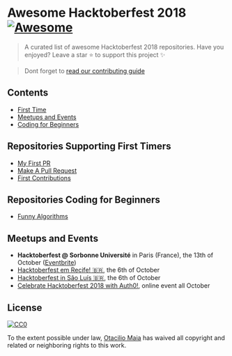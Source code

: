 # Awesome Hacktoberfest 2018 [![Awesome](https://cdn.rawgit.com/sindresorhus/awesome/d7305f38d29fed78fa85652e3a63e154dd8e8829/media/badge.svg)](https://github.com/sindresorhus/awesome)
> A curated list of awesome Hacktoberfest 2018 repositories. Have you enjoyed? Leave a star :star: to support this project :sparkles:

> Dont forget to [read our contributing guide](https://github.com/OtacilioN/awesome-hacktoberfest-2018/blob/master/CONTRIBUTING.md)

## Contents
- [First Time](#First-Time)
- [Meetups and Events](#Meetups-and-Events)
- [Coding for Beginners](#Coding-for-Beginners)

## Repositories Supporting First Timers
- [My First PR](https://github.com/my-first-pr/hacktoberfest-2018)
- [Make A Pull Request](https://github.com/rishabh-bansal/Make-a-Pull-Request)
- [First Contributions](https://github.com/Roshanjossey/first-contributions)

## Repositories Coding for Beginners
- [Funny Algorithms](https://github.com/ReciHub/FunnyAlgorithms)

## Meetups and Events
- **Hacktoberfest @ Sorbonne Université** in Paris (France), the 13th of October ([Eventbrite](https://www.eventbrite.ca/e/billets-hacktoberfest-sorbonne-universite-2018-50269271745))
- [Hacktoberfest em Recife! 🇧🇷](https://www.sympla.com.br/hacktoberfest-em-recife__367675), the 6th of October
- [Hacktoberfest in São Luís 🇧🇷](https://hacktoberfest-in-slz.github.io/pagina/), the 6th of October
- [Celebrate Hacktoberfest 2018 with Auth0!](https://auth0.com/blog/celebrate-hacktoberfest-with-auth0/), online event all October

## License

[![CC0](http://mirrors.creativecommons.org/presskit/buttons/88x31/svg/cc-zero.svg)](http://creativecommons.org/publicdomain/zero/1.0)

To the extent possible under law, [Otacilio Maia](github.com/OtacilioN) has waived all copyright and related or neighboring rights to this work.
